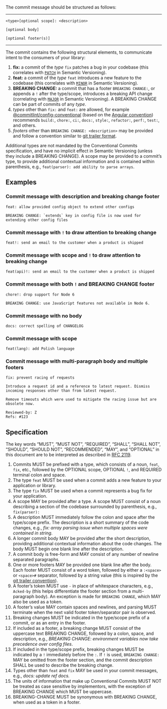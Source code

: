 The commit message should be structured as follows:

* * *

    <type>[optional scope]: <description>
    
    [optional body]
    
    [optional footer(s)]
    

* * *

The commit contains the following structural elements, to communicate intent to the consumers of your library:

1.  **fix:** a commit of the _type_ `fix` patches a bug in your codebase (this correlates with [`PATCH`](http://semver.org/#summary) in Semantic Versioning).
2.  **feat:** a commit of the _type_ `feat` introduces a new feature to the codebase (this correlates with [`MINOR`](http://semver.org/#summary) in Semantic Versioning).
3.  **BREAKING CHANGE:** a commit that has a footer `BREAKING CHANGE:`, or appends a `!` after the type/scope, introduces a breaking API change (correlating with [`MAJOR`](http://semver.org/#summary) in Semantic Versioning). A BREAKING CHANGE can be part of commits of any _type_.
4.  _types_ other than `fix:` and `feat:` are allowed, for example [@commitlint/config-conventional](https://github.com/conventional-changelog/commitlint/tree/master/%40commitlint/config-conventional) (based on the [Angular convention](https://github.com/angular/angular/blob/22b96b9/CONTRIBUTING.md#-commit-message-guidelines)) recommends `build:`, `chore:`, `ci:`, `docs:`, `style:`, `refactor:`, `perf:`, `test:`, and others.
5.  _footers_ other than `BREAKING CHANGE: <description>` may be provided and follow a convention similar to [git trailer format](https://git-scm.com/docs/git-interpret-trailers).

Additional types are not mandated by the Conventional Commits specification, and have no implicit effect in Semantic Versioning (unless they include a BREAKING CHANGE). A scope may be provided to a commit’s type, to provide additional contextual information and is contained within parenthesis, e.g., `feat(parser): add ability to parse arrays`.

[](#examples)Examples
---------------------

### [](#commit-message-with-description-and-breaking-change-footer)Commit message with description and breaking change footer

    feat: allow provided config object to extend other configs
    
    BREAKING CHANGE: `extends` key in config file is now used for extending other config files
    

### [](#commit-message-with--to-draw-attention-to-breaking-change)Commit message with `!` to draw attention to breaking change

    feat!: send an email to the customer when a product is shipped
    

### [](#commit-message-with-scope-and--to-draw-attention-to-breaking-change)Commit message with scope and `!` to draw attention to breaking change

    feat(api)!: send an email to the customer when a product is shipped
    

### [](#commit-message-with-both--and-breaking-change-footer)Commit message with both `!` and BREAKING CHANGE footer

    chore!: drop support for Node 6
    
    BREAKING CHANGE: use JavaScript features not available in Node 6.
    

### [](#commit-message-with-no-body)Commit message with no body

    docs: correct spelling of CHANGELOG
    

### [](#commit-message-with-scope)Commit message with scope

    feat(lang): add Polish language
    

### [](#commit-message-with-multi-paragraph-body-and-multiple-footers)Commit message with multi-paragraph body and multiple footers

    fix: prevent racing of requests
    
    Introduce a request id and a reference to latest request. Dismiss
    incoming responses other than from latest request.
    
    Remove timeouts which were used to mitigate the racing issue but are
    obsolete now.
    
    Reviewed-by: Z
    Refs: #123
    

[](#specification)Specification
-------------------------------

The key words “MUST”, “MUST NOT”, “REQUIRED”, “SHALL”, “SHALL NOT”, “SHOULD”, “SHOULD NOT”, “RECOMMENDED”, “MAY”, and “OPTIONAL” in this document are to be interpreted as described in [RFC 2119](https://www.ietf.org/rfc/rfc2119.txt).

1.  Commits MUST be prefixed with a type, which consists of a noun, `feat`, `fix`, etc., followed by the OPTIONAL scope, OPTIONAL `!`, and REQUIRED terminal colon and space.
2.  The type `feat` MUST be used when a commit adds a new feature to your application or library.
3.  The type `fix` MUST be used when a commit represents a bug fix for your application.
4.  A scope MAY be provided after a type. A scope MUST consist of a noun describing a section of the codebase surrounded by parenthesis, e.g., `fix(parser):`
5.  A description MUST immediately follow the colon and space after the type/scope prefix. The description is a short summary of the code changes, e.g., _fix: array parsing issue when multiple spaces were contained in string_.
6.  A longer commit body MAY be provided after the short description, providing additional contextual information about the code changes. The body MUST begin one blank line after the description.
7.  A commit body is free-form and MAY consist of any number of newline separated paragraphs.
8.  One or more footers MAY be provided one blank line after the body. Each footer MUST consist of a word token, followed by either a `:<space>` or `<space>#` separator, followed by a string value (this is inspired by the [git trailer convention](https://git-scm.com/docs/git-interpret-trailers)).
9.  A footer’s token MUST use `-` in place of whitespace characters, e.g., `Acked-by` (this helps differentiate the footer section from a multi-paragraph body). An exception is made for `BREAKING CHANGE`, which MAY also be used as a token.
10.  A footer’s value MAY contain spaces and newlines, and parsing MUST terminate when the next valid footer token/separator pair is observed.
11.  Breaking changes MUST be indicated in the type/scope prefix of a commit, or as an entry in the footer.
12.  If included as a footer, a breaking change MUST consist of the uppercase text BREAKING CHANGE, followed by a colon, space, and description, e.g., _BREAKING CHANGE: environment variables now take precedence over config files_.
13.  If included in the type/scope prefix, breaking changes MUST be indicated by a `!` immediately before the `:`. If `!` is used, `BREAKING CHANGE:` MAY be omitted from the footer section, and the commit description SHALL be used to describe the breaking change.
14.  Types other than `feat` and `fix` MAY be used in your commit messages, e.g., _docs: update ref docs._
15.  The units of information that make up Conventional Commits MUST NOT be treated as case sensitive by implementors, with the exception of BREAKING CHANGE which MUST be uppercase.
16.  BREAKING-CHANGE MUST be synonymous with BREAKING CHANGE, when used as a token in a footer.